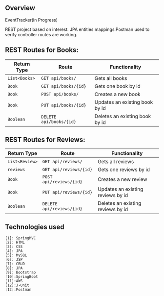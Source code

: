 ## Overview
EventTracker(In Progress)

 REST project based on interest. JPA entities mappings.Postman used to verify controller routes are working.

## REST Routes for Books:

| Return Type   | Route                   | Functionality                  |
|---------------|-------------------------|--------------------------------|
| `List<Books>` |`GET api/books/`         | Gets all books                 |
| `Book`        |`GET api/books/{id}`     | Gets one book by id            |
| `Book`        |`POST api/books/`        | Creates a new book             |
| `Book`        |`PUT api/books/{id}`     | Updates an existing book by id |
| `Boolean`     |`DELETE api/books/{id}`  | Deletes an existing book by id |

## REST Routes for Reviews:

| Return Type       | Route                                 | Functionality                      |
|-------------------|---------------------------------------|------------------------------------|
| `List<Review>`    |`GET api/reviews/`                     | Gets all reviews                   |
| `reviews`         |`GET api/reviews/{id}`                 | Gets one reviews by id             |
| `Book`            |`POST api/reviews/{id}`                | Creates a new review               |
| `Book`            |`PUT api/reviews/{id}`                 | Updates an existing reviews by id  |
| `Boolean`         |`DELETE api/reviews/{id}`              | Deletes an existing reviews by id  |

## Technologies used
    [1]: SpringMVC                
    [2]: HTML            
    [3]: CSS
    [4]: JPA                
    [5]: MySQL            
    [6]: JSP
    [7]: CRUD
    [8]: JPA                
    [9]: Bootstrap            
    [10]:SpringBoot
    [11]:AWS
    [12]:J-Unit
    [12]:Postman
